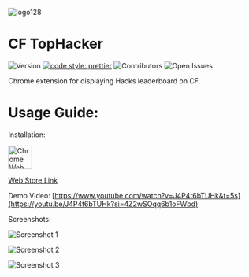 ![logo128](https://github.com/user-attachments/assets/c4a782f8-95b9-4644-bf75-53dd5b3b4e9f)
# CF TopHacker

![Version](https://img.shields.io/badge/Version-0.1-blue)
[![code style: prettier](https://img.shields.io/badge/code_style-prettier-ff69b4.svg)](https://github.com/prettier/prettier)
![Contributors](https://img.shields.io/badge/Contributors-1-green)
![Open Issues](https://img.shields.io/badge/Issues-3-red)

Chrome extension for displaying Hacks leaderboard on CF.


# Usage Guide:

Installation:

<a href="https://chromewebstore.google.com/detail/cf-tophacker/jjonaiodlgelhegbbihodicniiccbhbi"><img src="https://i.imgur.com/iswHnpJ.png" alt="Chrome Web Store" height="48"></a>

<a href="https://chromewebstore.google.com/detail/cf-tophacker/jjonaiodlgelhegbbihodicniiccbhbi">Web Store Link</a>


Demo Video: [https://www.youtube.com/watch?v=J4P4t6bTUHk&t=5s](https://youtu.be/J4P4t6bTUHk?si=4Z2wSOqq6b1oFWbd)

Screenshots:

![Screenshot 1](https://github.com/user-attachments/assets/0f65cf40-bf78-4711-be73-b1ae30a20311)

![Screenshot 2](https://github.com/user-attachments/assets/7266cff2-3b95-4293-a52b-5f6a9d396de1)

![Screenshot 3](https://github.com/user-attachments/assets/5137232d-1e1f-4923-80e4-558ce75992c6)



